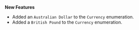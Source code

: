 **New Features**

* Added an `Australian Dollar` to the `Currency` enumeration.
* Added a `British Pound` to the `Currency` enumeration.
